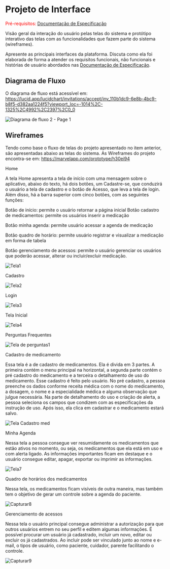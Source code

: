 
# Projeto de Interface

<span style="color:red">Pré-requisitos: <a href="2-Especificação do Projeto.md"> Documentação de Especificação</a></span>

Visão geral da interação do usuário pelas telas do sistema e protótipo interativo das telas com as funcionalidades que fazem parte do sistema (wireframes).

 Apresente as principais interfaces da plataforma. Discuta como ela foi elaborada de forma a atender os requisitos funcionais, não funcionais e histórias de usuário abordados nas <a href="2-Especificação do Projeto.md"> Documentação de Especificação</a>.

## Diagrama de Fluxo

O diagrama de fluxo está acessível em: https://lucid.app/lucidchart/invitations/accept/inv_110b1dc9-6e8b-4bc9-b8f5-d382aa1224f5?viewport_loc=-1014%2C-1325%2C4992%2C2397%2C0_0


![Diagrama de fluxo 2 - Page 1](https://user-images.githubusercontent.com/81760044/133888018-b3dcf685-f192-4b42-b31a-ba5ceefba0dd.png)


## Wireframes

Tendo como base o fluxo de telas do projeto apresentado no item anterior, são apresentadas abaixo as telas do sistema. 
As Wireframes do projeto encontra-se em: https://marvelapp.com/prototype/h30ei94

Home

A tela Home apresenta a tela de início com uma mensagem sobre o aplicativo, abaixo do texto, há dois botões, um Cadastre-se, que conduzirá o usuário a tela de cadastro e o botão de Acesso, que leva a tela de login. Além disso, há a barra superior com cinco botões, com as seguintes funções:

Botão de início: permite o usuário retornar a página inicial
Botão cadastro de medicamentos: permite os usuários inserir a medicação

Botão minha agenda: permite usuário acessar a agenda de medicação

Botão quadro de horário: permite usuário registrar e visualizar a medicação em forma de tabela

Botão gerenciamento de acessos: permite o usuário gerenciar os usuários que poderão acessar, alterar ou incluir/excluir medicação.


![Tela1](https://user-images.githubusercontent.com/81760044/133887269-82ee7952-4186-4499-bd4c-c48aa082996c.JPG)

Cadastro

![Tela2](https://user-images.githubusercontent.com/81760044/133887351-c3670e38-0e90-49c7-b404-9fadd2728fe2.JPG)


Login

![Tela3](https://user-images.githubusercontent.com/81760044/133887280-bb5763ac-68d4-4fb4-9d77-664b94d60311.JPG)

Tela Inicial

![Tela4](https://user-images.githubusercontent.com/81760044/133887291-85507702-673e-45bc-986f-d8937a634b46.JPG)


Perguntas Frequentes

![Tela de perguntas1](https://user-images.githubusercontent.com/81760044/134091821-16caf30a-266d-4ad6-9bcf-aa13e49f0f8f.JPG)

Cadastro de medicamento 

Essa tela é a de cadastro de medicamentos. Ela é divida em 3 partes. A primeira contém o menu principal na horizontal, a segunda parte contém o pré cadastro do medicamento e a terceira o detalhamento de uso do medicamento. Esse cadastro é feito pelo usuário. No pré cadastro, a pessoa preenche os dados conforme receita médica com o nome do medicamento, a dosagem, o nome e a especialidade médica e alguma observação que julgue necessária. 
Na parte de detalhamento do uso e criação de alerta, a pessoa seleciona os campos que condizem com as especificações da instrução de uso. 
Após isso, ela clica em cadastrar e o medicamento estará salvo.

![Tela Cadastro med](https://user-images.githubusercontent.com/81760044/134091791-55903189-199d-4cff-948b-cb7f2e6fe1bc.JPG)

Minha Agenda

Nessa tela a pessoa consegue ver resumidamente os medicamentos que estão ativos no momento, ou seja, os medicamentos que ela está em uso e com alerta ligado. As informações importantes ficam em destaque e o usuário consegue editar, apagar, exportar ou imprimir as informações. 

![Tela7](https://user-images.githubusercontent.com/81760044/133887302-77e4ce8e-40a5-454e-9f2a-595e29b24d5c.JPG)

Quadro de horários dos medicamentos 

Nessa tela, os medicamentos ficam visíveis de outra maneira, mas também tem o objetivo de gerar um controle sobre a agenda do paciente. 

![Capturar8](https://user-images.githubusercontent.com/81760044/134091992-9a705cd6-ea34-4874-ba0b-fa6acd68a2b4.PNG)

Gerenciamento de acessos

Nessa tela o usuário principal consegue administrar a autorização para que outros usuários entrem no seu perfil e editem algumas informações. É possível procurar um usuário já cadastrado, incluir um novo, editar ou excluir os já cadastrados. Ao incluir pode ser vinculado junto ao nome e e-mail, o tipos de usuário, como paciente, cuidador, parente facilitando o controle. 

![Capturar9](https://user-images.githubusercontent.com/81760044/134091999-aff3395f-6da2-4df3-a7ed-b69040808a19.PNG)





